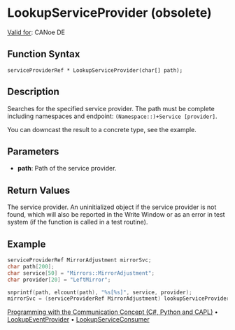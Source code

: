 # LookupServiceProvider (obsolete)

[Valid for](../../../Shared/FeatureAvailability.md): CANoe DE

## Function Syntax

```
serviceProviderRef * LookupServiceProvider(char[] path);
```

## Description

Searches for the specified service provider. The path must be complete including namespaces and endpoint: `(Namespace::)+Service [provider]`.

You can downcast the result to a concrete type, see the example.

## Parameters

- **path**: Path of the service provider.

## Return Values

The service provider. An uninitialized object if the service provider is not found, which will also be reported in the Write Window or as an error in test system (if the function is called in a test routine).

## Example

```c
serviceProviderRef MirrorAdjustment mirrorSvc;
char path[200];
char service[50] = "Mirrors::MirrorAdjustment";
char provider[20] = "LeftMirror";

snprintf(path, elcount(path), "%s[%s]", service, provider);
mirrorSvc = (serviceProviderRef MirrorAdjustment) lookupServiceProvider(path);
```

[Programming with the Communication Concept (C#, Python and CAPL)](../../../CANoeCANalyzer/CommunicationConcept/Programming/CCP.md) • [LookupEventProvider](CAPLfunctionLookupEventProvider.md) • [LookupServiceConsumer](CAPLfunctionLookupServiceConsumer.md)
